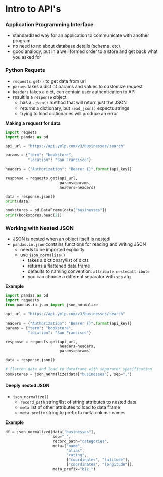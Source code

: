 # Intro to API's

### Application Programming Interface
- standardized way for an application to communicate with another program
- no need to no about database details (schema, etc)
- good analogy, put in a well formed order to a store and get back what you asked for

### Python Requets
- `requests.get()` to get data from url
- `params` takes a dict of params and values to customize request
- `headers` takes a dict, can contain user authentication to API
- result is a `response` object
    - has a `.json()` method that will return just the JSON
    - returns a dictionary, but `read_json()` expects strings
    - trying to load dictionaries will produce an error

**Making a request for data**
```python
import requets
import pandas as pd

api_url = "https://api.yelp.com/v3/businesses/search"

params = {"term": "bookstore",
          "location": "San Francisco"}

headers = {"Authorization": "Bearer {}".format(api_key)}

response = requests.get(api_url,
                        params=params,
                        headers=headers)

data = response.json()
print(data)

bookstores = pd.DataFrame(data["businesses"])
print(bookstores.head(2))
```
### Working with Nested JSON
- JSON is nested when an object itself is nested
- `pandas.io.json` contains functions for reading and writing JSON
  - needs to be imported explicitly
  - use `json_normalize()`
    - takes a dictionary/list of dicts
    - returns a flattened data frame
    - defaults to naming convention: `attribute.nestedattribute`
    - you can choose a different separator with `sep` arg

**Example**
```python
import pandas as pd
import requests
from pandas.io.json import json_normalize

api_url = "https://api.yelp.com/v3/businesses/search"

headers = {"Authorization": "Bearer {}".format(api_key)}
params = {"term": "bookstore",
          "location": "San Francisco"}

response = requests.get(api_url,
                        headers=headers,
                        params=params)

data = response.json()

# flatten data and load to dataframe with separator specification
bookstores = json_normalize(data["businesses"], sep=",")
```

#### Deeply nested JSON
- `json_normalize()`
  - `record_path` string/list of string attributes to nested data
  - `meta` list of other attributes to load to data frame
  - `meta_prefix` string to prefix to meta column names

**Example**
```python
df = json_normalized(data["businesses"],
                     sep="_",
                     record_path="categories",
                     meta=["name",
                           "alias",
                           "rating",
                           ["coordinates", "latitude"],
                           ["coordinates", "longitude"]],
                     meta_prefix="biz_")
```
